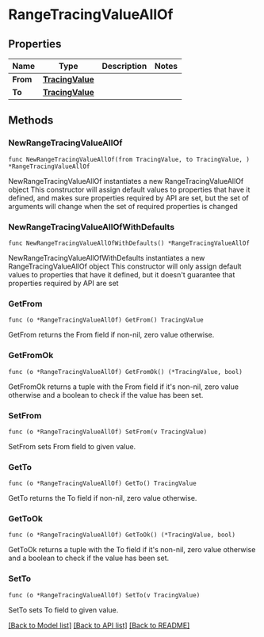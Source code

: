 # RangeTracingValueAllOf

## Properties

Name | Type | Description | Notes
------------ | ------------- | ------------- | -------------
**From** | [**TracingValue**](TracingValue.md) |  | 
**To** | [**TracingValue**](TracingValue.md) |  | 

## Methods

### NewRangeTracingValueAllOf

`func NewRangeTracingValueAllOf(from TracingValue, to TracingValue, ) *RangeTracingValueAllOf`

NewRangeTracingValueAllOf instantiates a new RangeTracingValueAllOf object
This constructor will assign default values to properties that have it defined,
and makes sure properties required by API are set, but the set of arguments
will change when the set of required properties is changed

### NewRangeTracingValueAllOfWithDefaults

`func NewRangeTracingValueAllOfWithDefaults() *RangeTracingValueAllOf`

NewRangeTracingValueAllOfWithDefaults instantiates a new RangeTracingValueAllOf object
This constructor will only assign default values to properties that have it defined,
but it doesn't guarantee that properties required by API are set

### GetFrom

`func (o *RangeTracingValueAllOf) GetFrom() TracingValue`

GetFrom returns the From field if non-nil, zero value otherwise.

### GetFromOk

`func (o *RangeTracingValueAllOf) GetFromOk() (*TracingValue, bool)`

GetFromOk returns a tuple with the From field if it's non-nil, zero value otherwise
and a boolean to check if the value has been set.

### SetFrom

`func (o *RangeTracingValueAllOf) SetFrom(v TracingValue)`

SetFrom sets From field to given value.


### GetTo

`func (o *RangeTracingValueAllOf) GetTo() TracingValue`

GetTo returns the To field if non-nil, zero value otherwise.

### GetToOk

`func (o *RangeTracingValueAllOf) GetToOk() (*TracingValue, bool)`

GetToOk returns a tuple with the To field if it's non-nil, zero value otherwise
and a boolean to check if the value has been set.

### SetTo

`func (o *RangeTracingValueAllOf) SetTo(v TracingValue)`

SetTo sets To field to given value.



[[Back to Model list]](../README.md#documentation-for-models) [[Back to API list]](../README.md#documentation-for-api-endpoints) [[Back to README]](../README.md)


